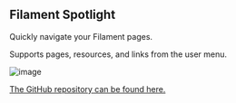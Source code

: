## Filament Spotlight

Quickly navigate your Filament pages.

Supports pages, resources, and links from the user menu.

![image](https://user-images.githubusercontent.com/11015977/204795085-2d420aea-124a-4917-86b4-710ac649891e.png)

[The GitHub repository can be found here.](https://github.com/pxlrbt/filament-spotlight)
